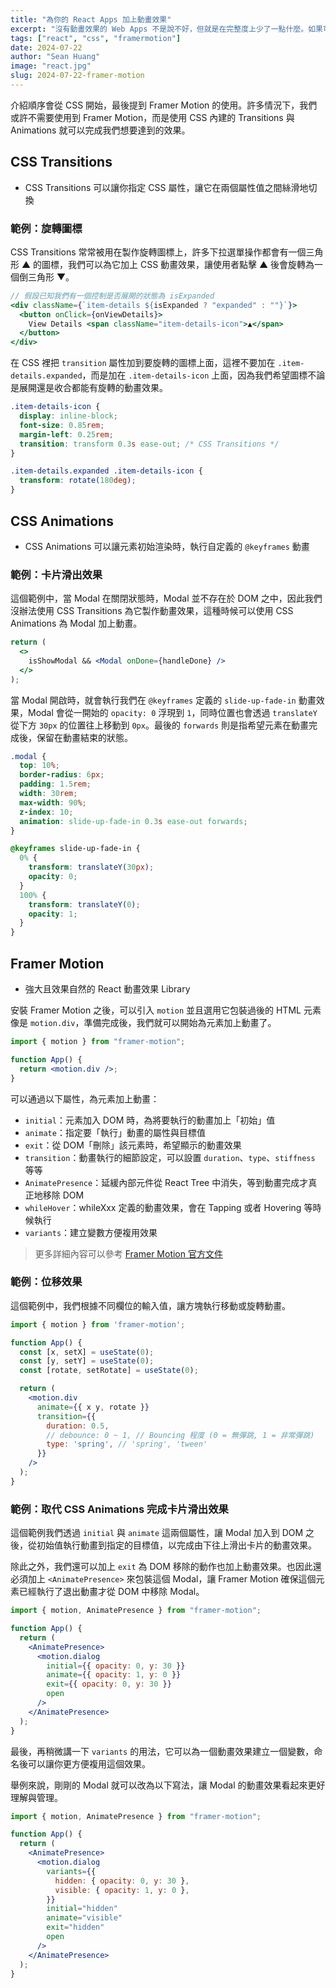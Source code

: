 ```yaml
---
title: "為你的 React Apps 加上動畫效果"
excerpt: "沒有動畫效果的 Web Apps 不是說不好，但就是在完整度上少了一點什麼。如果可以適當添加一些動畫效果，除了可以讓網站看起來更加用心，也可以吸引使用者持續瀏覽。本文會介紹前端加入動畫效果的幾種方式，包含 CSS Transitions、CSS Animations，以及 Framer Motion 這套動畫效果 Library。"
tags: ["react", "css", "framermotion"]
date: 2024-07-22
author: "Sean Huang"
image: "react.jpg"
slug: 2024-07-22-framer-motion
---
```


介紹順序會從 CSS 開始，最後提到 Framer Motion 的使用。許多情況下，我們或許不需要使用到 Framer Motion，而是使用 CSS 內建的 Transitions 與 Animations 就可以完成我們想要達到的效果。

## CSS Transitions

- CSS Transitions 可以讓你指定 CSS 屬性，讓它在兩個屬性值之間絲滑地切換

### 範例：旋轉圖標

CSS Transitions 常常被用在製作旋轉圖標上，許多下拉選單操作都會有一個三角形 ▲ 的圖標，我們可以為它加上 CSS 動畫效果，讓使用者點擊 ▲ 後會旋轉為一個倒三角形 ▼。

```jsx
// 假設已知我們有一個控制是否展開的狀態為 isExpanded
<div className={`item-details ${isExpanded ? "expanded" : ""}`}>
  <button onClick={onViewDetails}>
    View Details <span className="item-details-icon">▲</span>
  </button>
</div>
```

在 CSS 裡把 `transition` 屬性加到要旋轉的圖標上面，這裡不要加在 `.item-details.expanded`，而是加在 `.item-details-icon` 上面，因為我們希望圖標不論是展開還是收合都能有旋轉的動畫效果。

```css
.item-details-icon {
  display: inline-block;
  font-size: 0.85rem;
  margin-left: 0.25rem;
  transition: transform 0.3s ease-out; /* CSS Transitions */
}

.item-details.expanded .item-details-icon {
  transform: rotate(180deg);
}
```

## CSS Animations

- CSS Animations 可以讓元素初始渲染時，執行自定義的 `@keyframes` 動畫

### 範例：卡片滑出效果

這個範例中，當 Modal 在關閉狀態時，Modal 並不存在於 DOM 之中，因此我們沒辦法使用 CSS Transitions 為它製作動畫效果，這種時候可以使用 CSS Animations 為 Modal 加上動畫。

```jsx
return (
  <>
    isShowModal && <Modal onDone={handleDone} />
  </>
);
```

當 Modal 開啟時，就會執行我們在 `@keyframes` 定義的 `slide-up-fade-in` 動畫效果，Modal 會從一開始的 `opacity: 0` 浮現到 `1`，同時位置也會透過 `translateY` 從下方 `30px` 的位置往上移動到 `0px`。最後的 `forwards` 則是指希望元素在動畫完成後，保留在動畫結束的狀態。

```css
.modal {
  top: 10%;
  border-radius: 6px;
  padding: 1.5rem;
  width: 30rem;
  max-width: 90%;
  z-index: 10;
  animation: slide-up-fade-in 0.3s ease-out forwards;
}

@keyframes slide-up-fade-in {
  0% {
    transform: translateY(30px);
    opacity: 0;
  }
  100% {
    transform: translateY(0);
    opacity: 1;
  }
}
```

## Framer Motion

- 強大且效果自然的 React 動畫效果 Library

安裝 Framer Motion 之後，可以引入 `motion` 並且選用它包裝過後的 HTML 元素像是 `motion.div`，準備完成後，我們就可以開始為元素加上動畫了。

```jsx
import { motion } from "framer-motion";

function App() {
  return <motion.div />;
}
```

可以通過以下屬性，為元素加上動畫：

- `initial`：元素加入 DOM 時，為將要執行的動畫加上「初始」值
- `animate`：指定要「執行」動畫的屬性與目標值
- `exit`：從 DOM「刪除」該元素時，希望顯示的動畫效果
- `transition`：動畫執行的細節設定，可以設置 `duration`、`type`、`stiffness` 等等
- `AnimatePresence`：延緩內部元件從 React Tree 中消失，等到動畫完成才真正地移除 DOM
- `whileHover`：whileXxx 定義的動畫效果，會在 Tapping 或者 Hovering 等時候執行
- `variants`：建立變數方便複用效果

> 更多詳細內容可以參考 [Framer Motion 官方文件](https://www.framer.com/motion/)

### 範例：位移效果

這個範例中，我們根據不同欄位的輸入值，讓方塊執行移動或旋轉動畫。

```jsx
import { motion } from 'framer-motion';

function App() {
  const [x, setX] = useState(0);
  const [y, setY] = useState(0);
  const [rotate, setRotate] = useState(0);

  return (
    <motion.div
      animate={{ x y, rotate }}
      transition={{
        duration: 0.5,
        // debounce: 0 ~ 1, // Bouncing 程度 (0 = 無彈跳, 1 = 非常彈跳)
        type: 'spring', // 'spring', 'tween'
      }}
    />
  );
}
```

### 範例：取代 CSS Animations 完成卡片滑出效果

這個範例我們透過 `initial` 與 `animate` 這兩個屬性，讓 Modal 加入到 DOM 之後，從初始值執行動畫到指定的目標值，以完成由下往上滑出卡片的動畫效果。

除此之外，我們還可以加上 `exit` 為 DOM 移除的動作也加上動畫效果。也因此還必須加上 `<AnimatePresence>` 來包裝這個 Modal，讓 Framer Motion 確保這個元素已經執行了退出動畫才從 DOM 中移除 Modal。

```jsx
import { motion, AnimatePresence } from "framer-motion";

function App() {
  return (
    <AnimatePresence>
      <motion.dialog
        initial={{ opacity: 0, y: 30 }}
        animate={{ opacity: 1, y: 0 }}
        exit={{ opacity: 0, y: 30 }}
        open
      />
    </AnimatePresence>
  );
}
```

最後，再稍微講一下 `variants` 的用法，它可以為一個動畫效果建立一個變數，命名後可以讓你更方便複用這個效果。

舉例來說，剛剛的 Modal 就可以改為以下寫法，讓 Modal 的動畫效果看起來更好理解與管理。

```jsx
import { motion, AnimatePresence } from "framer-motion";

function App() {
  return (
    <AnimatePresence>
      <motion.dialog
        variants={{
          hidden: { opacity: 0, y: 30 },
          visible: { opacity: 1, y: 0 },
        }}
        initial="hidden"
        animate="visible"
        exit="hidden"
        open
      />
    </AnimatePresence>
  );
}
```
